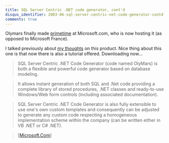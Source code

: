 ```yaml
---
title: SQL Server Centric .NET code generator, cont'd
disqus_identifier: 2003-06-sql-server-centric-net-code-generator-contd
comments: true
---
```


Olymars finally made [primetime][1] at Microsoft.com, who is now hosting it (as opposed to Microsoft France).

I talked previously about [my thoughts][2] on this product. Nice thing about this one is that now there is also a tutorial offered. Downloading now...

>SQL Server Centric .NET Code Generator (code named OlyMars) is both a flexible and powerful code generator based on database modeling.

>It allows instant generation of both SQL and .Net code providing a complete library of stored procedures, .NET classes and ready-to-use Windows/Web form controls (including associated documentation).

>SQL Server Centric .NET Code Generator is also fully extensible to use one's own custom templates and consequently can be adjusted to generate any custom code respecting a homogeneous implementation scheme within the company (can be written either in VB .NET or C# .NET).

>[[Microsoft.Com][1]</a>]

[1]:http://www.microsoft.com/downloads/details.aspx?familyid=45f13070-f2f1-4b51-af91-b14425ff7745&amp;displaylang=en
[2]:/2003/04/14/sql-server-centric-net-code-generator/
